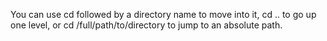 You can use cd followed by a directory name to move into it, cd .. to go up one level, or cd /full/path/to/directory to jump to an absolute path.
